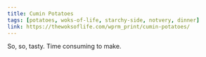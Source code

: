 ```yaml
---
title: Cumin Potatoes
tags: [potatoes, woks-of-life, starchy-side, notvery, dinner]
link: https://thewoksoflife.com/wprm_print/cumin-potatoes/
---
```


So, so, tasty. Time consuming to make.

